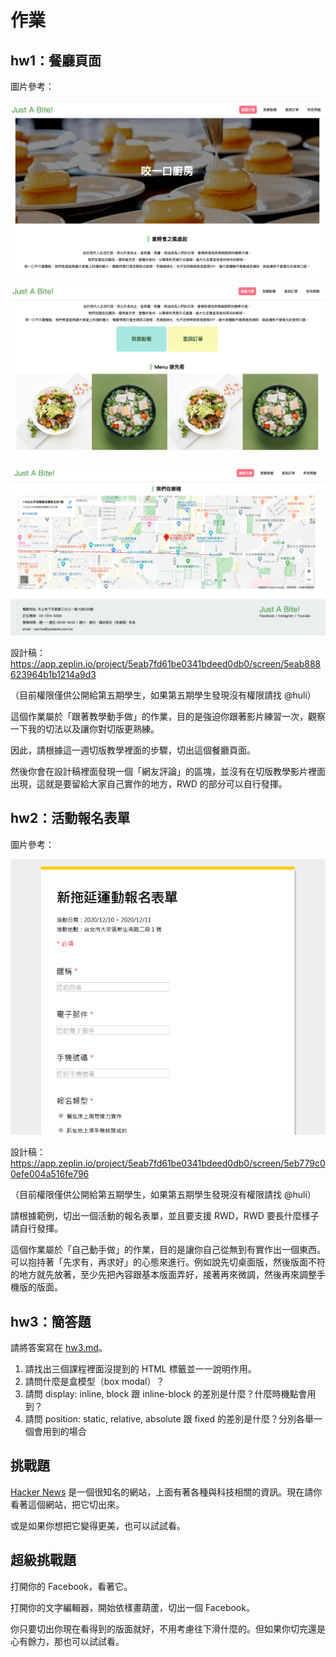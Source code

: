 # 作業

## hw1：餐廳頁面

圖片參考：

![](res1.png)

![](res2.png)

![](res3.png)

設計稿：https://app.zeplin.io/project/5eab7fd61be0341bdeed0db0/screen/5eab888623964b1b1214a9d3

（目前權限僅供公開給第五期學生，如果第五期學生發現沒有權限請找 @huli）

這個作業屬於「跟著教學動手做」的作業，目的是強迫你跟著影片練習一次，觀察一下我的切法以及讓你對切版更熟練。

因此，請根據這一週切版教學裡面的步驟，切出這個餐廳頁面。

然後你會在設計稿裡面發現一個「網友評論」的區塊，並沒有在切版教學影片裡面出現，這就是要留給大家自己實作的地方，RWD 的部分可以自行發揮。

## hw2：活動報名表單

圖片參考：

![](form.png)

設計稿：https://app.zeplin.io/project/5eab7fd61be0341bdeed0db0/screen/5eb779c00efe004a516fe796

（目前權限僅供公開給第五期學生，如果第五期學生發現沒有權限請找 @huli）

請根據範例，切出一個活動的報名表單，並且要支援 RWD，RWD 要長什麼樣子請自行發揮。

這個作業屬於「自己動手做」的作業，目的是讓你自己從無到有實作出一個東西。可以抱持著「先求有，再求好」的心態來進行。例如說先切桌面版，然後版面不符的地方就先放著，至少先把內容跟基本版面弄好，接著再來微調，然後再來調整手機版的版面。

## hw3：簡答題

請將答案寫在 [hw3.md](hw3.md)。

1. 請找出三個課程裡面沒提到的 HTML 標籤並一一說明作用。
2. 請問什麼是盒模型（box modal）？
3. 請問 display: inline, block 跟 inline-block 的差別是什麼？什麼時機點會用到？
4. 請問 position: static, relative, absolute 跟 fixed 的差別是什麼？分別各舉一個會用到的場合

## 挑戰題

[Hacker News](https://news.ycombinator.com/) 是一個很知名的網站，上面有著各種與科技相關的資訊。現在請你看著這個網站，把它切出來。

或是如果你想把它變得更美，也可以試試看。

## 超級挑戰題

打開你的 Facebook，看著它。

打開你的文字編輯器，開始依樣畫葫蘆，切出一個 Facebook。

你只要切出你現在看得到的版面就好，不用考慮往下滑什麼的。但如果你切完還是心有餘力，那也可以試試看。
